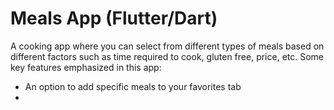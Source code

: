 # Meals App (Flutter/Dart)
A cooking app where you can select from different types of meals based on different factors such as time required to cook, gluten free, price, etc. Some key features emphasized in this app:
- An option to add specific meals to your favorites tab
- 
